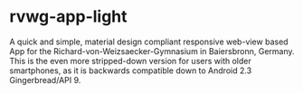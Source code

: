 # rvwg-app-light
A quick and simple, material design compliant responsive web-view based App for the Richard-von-Weizsaecker-Gymnasium in Baiersbronn, Germany. This is the even more stripped-down version for users with older smartphones, as it is backwards compatible down to Android 2.3 Gingerbread/API 9.
